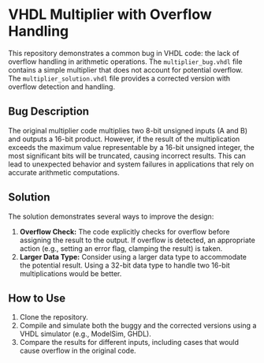 # VHDL Multiplier with Overflow Handling

This repository demonstrates a common bug in VHDL code: the lack of overflow handling in arithmetic operations.  The `multiplier_bug.vhdl` file contains a simple multiplier that does not account for potential overflow.  The `multiplier_solution.vhdl` file provides a corrected version with overflow detection and handling.

## Bug Description

The original multiplier code multiplies two 8-bit unsigned inputs (A and B) and outputs a 16-bit product. However, if the result of the multiplication exceeds the maximum value representable by a 16-bit unsigned integer, the most significant bits will be truncated, causing incorrect results. This can lead to unexpected behavior and system failures in applications that rely on accurate arithmetic computations.

## Solution

The solution demonstrates several ways to improve the design:

1. **Overflow Check:** The code explicitly checks for overflow before assigning the result to the output.  If overflow is detected, an appropriate action (e.g., setting an error flag, clamping the result) is taken.
2. **Larger Data Type:** Consider using a larger data type to accommodate the potential result. Using a 32-bit data type to handle two 16-bit multiplications would be better.

## How to Use

1. Clone the repository.
2. Compile and simulate both the buggy and the corrected versions using a VHDL simulator (e.g., ModelSim, GHDL).
3. Compare the results for different inputs, including cases that would cause overflow in the original code.